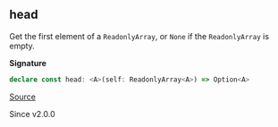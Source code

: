 ## head

Get the first element of a `ReadonlyArray`, or `None` if the `ReadonlyArray` is empty.

**Signature**

```ts
declare const head: <A>(self: ReadonlyArray<A>) => Option<A>
```

[Source](https://github.com/Effect-TS/effect/tree/main/packages/effect/src/Array.ts#L682)

Since v2.0.0